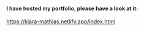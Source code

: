 #### I have hosted my portfolio, please have a look at it: 
https://kiara-mathias.netlify.app/index.html
